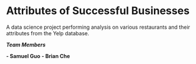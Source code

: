 # Attributes of Successful Businesses

A data science project performing analysis on various restaurants and their attributes from the Yelp database.

***Team Members***

**- Samuel Guo**
**- Brian Che**
